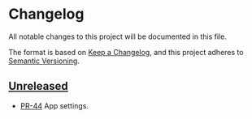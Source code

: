# Changelog

All notable changes to this project will be documented in this file.

The format is based on [Keep a Changelog](https://keepachangelog.com/en/1.1.0/),
and this project adheres to [Semantic Versioning](https://semver.org/spec/v2.0.0.html).

## [Unreleased]

* [PR-44](https://github.com/rimi-itk/lykkejul/pull/44)
  App settings.

[Unreleased]: https://github.com/rimi-itk/lykkejul
